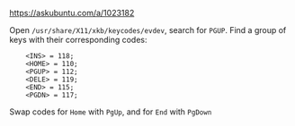 https://askubuntu.com/a/1023182

Open `/usr/share/X11/xkb/keycodes/evdev`, search for `PGUP`. Find a group of keys with their corresponding codes:
```
	<INS> = 118;
	<HOME> = 110;
	<PGUP> = 112;
	<DELE> = 119;
	<END> = 115;
	<PGDN> = 117;
  ```
  
  Swap codes for `Home` with `PgUp`, and for `End` with `PgDown`

